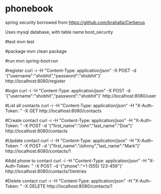 # phonebook

spring security borrowed from https://github.com/brahalla/Cerberus

Uses mysql database, with table name boot_security

#test
mvn test

#package
mvn clean package

#run
mvn spring-boot:run

#register
curl -i -H "Content-Type: application/json" -X POST -d '{"username":"shobhit","password":"shobhit"}' http://localhost:8080/register

#login
curl -i -H "Content-Type: application/json" -X POST -d '{"username":"shobhit","password":"shobhit"}' http://localhost:8080/user

#List all contacts
curl -i -H "Content-Type: application/json" -H "X-Auth-Token: " -X GET http://localhost:8080/contacts

#Create contact
curl -i -H "Content-Type: application/json" -H "X-Auth-Token: " -X POST -d '{"first_name":"John","last_name":"Doe"}' http://localhost:8080/contacts

#Update contact
curl -i -H "Content-Type: application/json" -H "X-Auth-Token: " -X POST -d '{"first_name":"Johnny","last_name":"Mark"}' http://localhost:8080/contacts/1

#Add phone to contact
curl -i -H "Content-Type: application/json" -H "X-Auth-Token: " -X POST -d '{"phone":"+1 (555) 123-456"}' http://localhost:8080/contacts/1/entries

#Delete contact
curl -i -H "Content-Type: application/json" -H "X-Auth-Token: " -X DELETE http://localhost:8080/contacts/1